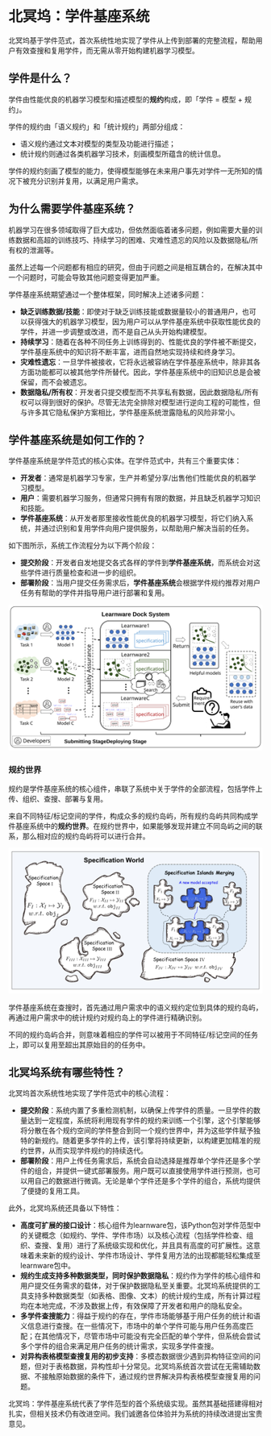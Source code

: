 # 北冥坞：学件基座系统

北冥坞基于学件范式，首次系统性地实现了学件从上传到部署的完整流程，帮助用户有效查搜和复用学件，而无需从零开始构建机器学习模型。

<!-- ## 学件范式

目前机器学习在很多领域取得了巨大的成功，但是也暴露出诸多问题：
- 训练一个好模型的条件苛刻（大量高质量有标记数据，高算力机器，专家经验）；
- 面对不断变化的环境，模型难以适应且可能出现灾难性遗忘；
- 数据隐私阻碍了不同用户间经验的分享；
- 模型通常是为特定任务设计的，难以复用到其他任务上；
- ......

虽然目前上述每一个问题都有相应的研究，但由于问题间是相互耦合的，在解决其中一个问题时，可能会导致其他问题变得更加严重。

学件范式期望通过一个整体框架同时解决上述诸多问题。学件范型期望系统的组织和复用模型来完成甚至超出其原始目的的任务，并使用户无需从零开始构建他们的机器学习模型。 -->

## 学件是什么？

学件由性能优良的机器学习模型和描述模型的**规约**构成，即「学件 = 模型 + 规约」。

学件的规约由「语义规约」和「统计规约」两部分组成：
- 语义规约通过文本对模型的类型及功能进行描述；
- 统计规约则通过各类机器学习技术，刻画模型所蕴含的统计信息。

学件的规约刻画了模型的能力，使得模型能够在未来用户事先对学件一无所知的情况下被充分识别并复用，以满足用户需求。

## 为什么需要学件基座系统？

机器学习在很多领域取得了巨大成功，但依然面临着诸多问题，例如需要大量的训练数据和高超的训练技巧、持续学习的困难、灾难性遗忘的风险以及数据隐私/所有权的泄漏等。

虽然上述每一个问题都有相应的研究，但由于问题之间是相互耦合的，在解决其中一个问题时，可能会导致其他问题变得更加严重。

学件基座系统期望通过一个整体框架，同时解决上述诸多问题：
- **缺乏训练数据/技能**：即使对于缺乏训练技能或数据量较小的普通用户，也可以获得强大的机器学习模型，因为用户可以从学件基座系统中获取性能优良的学件，并进一步调整或改进，而不是自己从头开始构建模型。
- **持续学习**：随着在各种不同任务上训练得到的、性能优良的学件被不断提交，学件基座系统中的知识将不断丰富，进而自然地实现持续和终身学习。
- **灾难性遗忘**：一旦学件被接收，它将永远被容纳在学件基座系统中，除非其各方面功能都可以被其他学件所替代。因此，学件基座系统中的旧知识总是会被保留，而不会被遗忘。
- **数据隐私/所有权**：开发者只提交模型而不共享私有数据，因此数据隐私/所有权可以得到很好的保护。尽管无法完全排除对模型进行逆向工程的可能性，但与许多其它隐私保护方案相比，学件基座系统泄露隐私的风险非常小。


## 学件基座系统是如何工作的？

学件基座系统是学件范式的核心实体。在学件范式中，共有三个重要实体：
- **开发者**：通常是机器学习专家，生产并希望分享/出售他们性能优良的机器学习模型。
- **用户**：需要机器学习服务，但通常只拥有有限的数据，并且缺乏机器学习知识和技能。
- **学件基座系统**：从开发者那里接收性能优良的机器学习模型，将它们纳入系统，并通过识别和复用学件向用户提供服务，以帮助用户解决当前的任务。

如下图所示，系统工作流程分为以下两个阶段：

- **提交阶段**：开发者自发地提交各式各样的学件到**学件基座系统**，而系统会对这些学件进行质量检查和进一步的组织。
- **部署阶段**：当用户提交任务需求后，**学件基座系统**会根据学件规约推荐对用户任务有帮助的学件并指导用户进行部署和复用。

![Fig_design](.../../../../public/learnware_workflow.svg)

### 规约世界

规约是学件基座系统的核心组件，串联了系统中关于学件的全部流程，包括学件上传、组织、查搜、部署与复用。

来自不同特征/标记空间的学件，构成众多的规约岛屿，所有规约岛屿共同构成学件基座系统中的**规约世界**。在规约世界中，如果能够发现并建立不同岛屿之间的联系，那么相对应的规约岛屿将可以进行合并。

![Fig_world](../../public/specification_world.jpg)

学件基座系统在查搜时，首先通过用户需求中的语义规约定位到具体的规约岛屿，再通过用户需求中的统计规约对规约岛上的学件进行精确识别。

不同的规约岛屿合并，则意味着相应的学件可以被用于不同特征/标记空间的任务上，即可以复用至超出其原始目的的任务中。


## 北冥坞系统有哪些特性？

北冥坞首次系统性地实现了学件范式中的核心流程：

- **提交阶段**：系统内置了多重检测机制，以确保上传学件的质量。一旦学件的数量达到一定程度，系统将利用现有学件的规约来训练一个引擎，这个引擎能够将分散在各个规约空间的学件整合到同一个规约世界中，并为这些学件赋予独特的新规约。随着更多学件的上传，该引擎将持续更新，以构建更加精准的规约世界，从而实现学件规约的持续迭代。
- **部署阶段**：用户上传任务需求后，系统会自动选择是推荐单个学件还是多个学件的组合，并提供一键式部署服务。用户既可以直接使用学件进行预测，也可以用自己的数据进行微调。无论是单个学件还是多个学件的组合，系统均提供了便捷的复用工具。

此外，北冥坞系统还具备以下特性：

- **高度可扩展的接口设计**：核心组件为learnware包，该Python包对学件范型中的关键概念（如规约、学件、学件市场）以及核心流程（包括学件检查、组织、查搜、复用）进行了系统级实现和优化，并且具有高度的可扩展性。这意味着未来新的规约设计、学件市场设计、学件复用方法的出现都能轻松集成至learnware包中。
- **规约生成支持多种数据类型，同时保护数据隐私**：规约作为学件的核心组件和用户提交任务需求的载体，对于保护数据隐私至关重要。北冥坞系统提供的工具支持多种数据类型（如表格、图像、文本）的统计规约生成，所有计算过程均在本地完成，不涉及数据上传，有效保障了开发者和用户的隐私安全。
- **多学件查搜能力**：得益于规约的存在，学件市场能够基于用户任务的统计和语义信息进行查搜。在一些情况下，市场中的单个学件可能与用户任务高度匹配；在其他情况下，尽管市场中可能没有完全匹配的单个学件，但系统会尝试多个学件的组合来满足用户任务的统计需求，实现多学件查搜。
- **对异构表格模型查搜复用的初步支持**：多模态数据很少遇到异构特征空间的问题，但对于表格数据，异构性却十分常见。北冥坞系统首次尝试在无需辅助数据、不接触原始数据的条件下，通过规约世界解决异构表格模型查搜复用的问题。

北冥坞：学件基座系统代表了学件范型的首个系统级实现。虽然其基础搭建得相对扎实，但相关技术仍有改进空间。我们诚邀各位体验并为系统的持续改进提出宝贵意见。